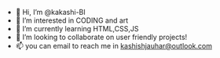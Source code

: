 - 👋 Hi, I’m @kakashi-BI
- 👀 I’m interested in CODING and art
- 🌱 I’m currently learning HTML,CSS,JS
- 💞️ I’m looking to collaborate on user friendly projects!
- 📫 you can email to reach me in kashishjauhar@outlook.com

<!---
kakashi-BI/kakashi-BI is a ✨ special ✨ repository because its `README.md` (this file) appears on your GitHub profile.
You can click the Preview link to take a look at your changes.
--->
